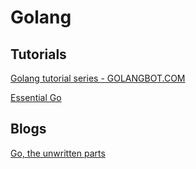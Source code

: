 # Golang

## Tutorials

[Golang tutorial series - GOLANGBOT.COM](https://golangbot.com/learn-golang-series/)

[Essential Go](https://www.programming-books.io/essential/go/)


## Blogs

[Go, the unwritten parts](https://rakyll.org/)